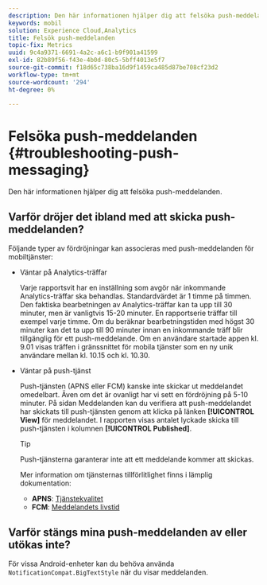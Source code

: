 ```yaml
---
description: Den här informationen hjälper dig att felsöka push-meddelanden.
keywords: mobil
solution: Experience Cloud,Analytics
title: Felsök push-meddelanden
topic-fix: Metrics
uuid: 9c4a9371-6691-4a2c-a6c1-b9f901a41599
exl-id: 82b89f56-f43e-4b0d-80c5-5bff4013e5f7
source-git-commit: f18d65c738ba16d9f1459ca485d87be708cf23d2
workflow-type: tm+mt
source-wordcount: '294'
ht-degree: 0%

---
```


# Felsöka push-meddelanden {#troubleshooting-push-messaging}

Den här informationen hjälper dig att felsöka push-meddelanden.

## Varför dröjer det ibland med att skicka push-meddelanden?

Följande typer av fördröjningar kan associeras med push-meddelanden för mobiltjänster:

* Väntar på Analytics-träffar

   Varje rapportsvit har en inställning som avgör när inkommande Analytics-träffar ska behandlas. Standardvärdet är 1 timme på timmen. Den faktiska bearbetningen av Analytics-träffar kan ta upp till 30 minuter, men är vanligtvis 15-20 minuter. En rapportserie träffar till exempel varje timme. Om du beräknar bearbetningstiden med högst 30 minuter kan det ta upp till 90 minuter innan en inkommande träff blir tillgänglig för ett push-meddelande. Om en användare startade appen kl. 9.01 visas träffen i gränssnittet för mobila tjänster som en ny unik användare mellan kl. 10.15 och kl. 10.30.

* Väntar på push-tjänst

   Push-tjänsten (APNS eller FCM) kanske inte skickar ut meddelandet omedelbart. Även om det är ovanligt har vi sett en fördröjning på 5-10 minuter. På sidan Meddelanden kan du verifiera att push-meddelandet har skickats till push-tjänsten genom att klicka på länken **[!UICONTROL View]** för meddelandet. I rapporten visas antalet lyckade skicka till push-tjänsten i kolumnen **[!UICONTROL Published]**.

   >[!TIP]
   >
   >Push-tjänsterna garanterar inte att ett meddelande kommer att skickas.

   Mer information om tjänsternas tillförlitlighet finns i lämplig dokumentation:

   * **APNS**:  [Tjänstekvalitet](https://developer.apple.com/library/content/documentation/NetworkingInternet/Conceptual/RemoteNotificationsPG/APNSOverview.html#//apple_ref/doc/uid/TP40008194-CH8-SW5)
   * **FCM**:  [Meddelandets livstid](https://firebase.google.com/docs/cloud-messaging/concept-options#lifetime)

## Varför stängs mina push-meddelanden av eller utökas inte?

För vissa Android-enheter kan du behöva använda `NotificationCompat.BigTextStyle` när du visar meddelanden.
